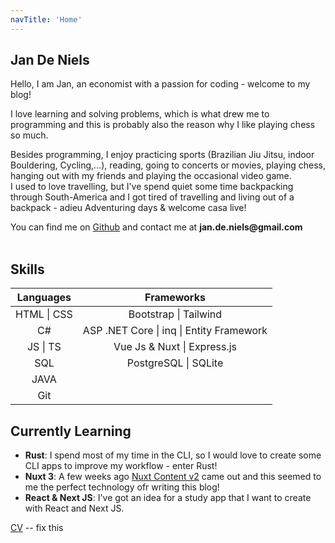```yaml
---
navTitle: 'Home'
---
```


## Jan De Niels


Hello, 
I am Jan, an economist with a passion for coding - welcome to my blog!

I love learning and solving problems, which is what drew me to programming and this is probably also the reason why I like playing chess so much.

Besides programming, I enjoy practicing sports (Brazilian Jiu Jitsu, indoor Bouldering, Cycling,...), reading, going to concerts or movies, playing chess, hanging out with my friends and playing the occasional video game.  
I used to love travelling, but I've spend quiet some time backpacking through South-America and I got tired of travelling and living out of a backpack - adieu Adventuring days & welcome casa live!

You can find me on [Github](https://github.com/JDN89) and contact me at __jan.de.niels@gmail.com__  
<br>

## Skills

| Languages  | Frameworks | 
| :----: | :----: | 
| HTML \| CSS        | Bootstrap \|  Tailwind      | 
|C#       | ASP .NET Core  \|   inq \| Entity Framework      | 
| JS \| TS   | Vue Js & Nuxt \| Express.js    | 
| SQL    | PostgreSQL \| SQLite  | 
| JAVA     |
| Git |
     
## Currently Learning

- **Rust**: I spend most of my time in the CLI, so I would love to create some CLI apps to improve my workflow - enter Rust!
- **Nuxt 3**: A few weeks ago [Nuxt Content v2](https://twitter.com/nuxt_js/status/1529161019112800256) came out and this seemed to me the perfect technology ofr writing this blog!
- **React & Next JS**: I've got an idea for a study app that I want to create with React and Next JS.


 [CV](/public/CV.pdf) -- fix this

